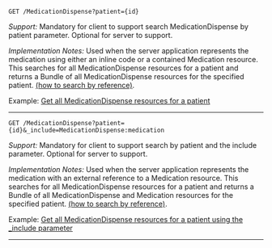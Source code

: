 
`GET /MedicationDispense?patient={id}`

*Support:* Mandatory for client to support search MedicationDispense by patient parameter.  Optional for server to support.

*Implementation Notes:*  Used when the server application represents the medication using either an inline code or a contained Medication resource. This searches for all MedicationDispense resources for a patient and returns a Bundle of all MedicationDispense resources for the specified patient.  [(how to search by reference)].

Example: [Get all MedicationDispense resources for a patient](todo.html)

-----------

`GET /MedicationDispense?patient={id}&_include=MedicationDispense:medication`

*Support:* Mandatory for client to support search by patient and the include parameter.  Optional for server to support.

*Implementation Notes:*  Used when the server application represents the medication with an external reference to  a Medication resource. This searches for all MedicationDispense resources for a patient and returns a Bundle of all MedicationDispense and Medication resources for the specified patient.  [(how to search by reference)].

Example: [Get all MedicationDispense resources for a patient using the \_include parameter](todo.html)

-------

  [(how to search by reference)]: http://build.fhir.org/search.html#reference
  [(how to search by token)]: http://build.fhir.org/search.html#token
  [Composite Search Parameters]: http://build.fhir.org/search.html#combining
  [(how to search by date)]: http://build.fhir.org/search.html#date
